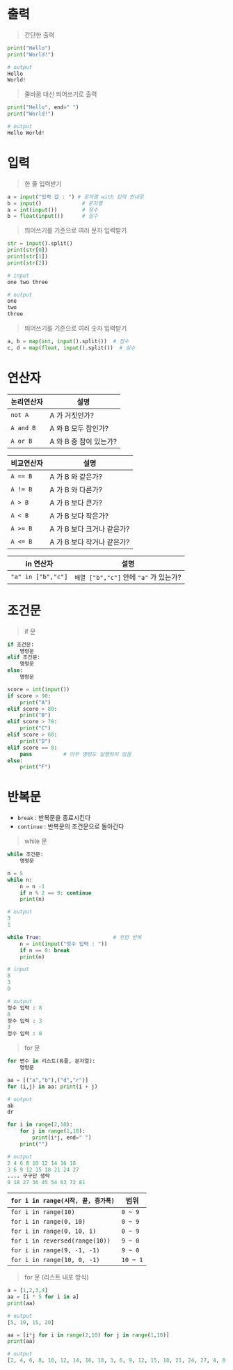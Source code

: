 # 출력
> 간단한 출력
```python
print("Hello")
print("World!")

# output 
Hello
World!
```
> 줄바꿈 대신 띄어쓰기로 출력 
```python
print("Hello", end=" ")
print("World!")

# output 
Hello World!
```

# 입력 
> 한 줄 입력받기
```python
a = input("입력 값 : ") # 문자열 with 입력 안내문
b = input()             # 문자열
a = int(input())        # 정수 
b = float(input())      # 실수 
```

> 띄어쓰기를 기준으로 여러 문자 입력받기 
```python
str = input().split()
print(str[0])
print(str[1])
print(str[2])

# input
one two three

# output
one
two
three
```

> 띄어쓰기를 기준으로 여러 숫자 입력받기 
```python
a, b = map(int, input().split())  # 정수 
c, d = map(float, input().split())  # 실수 
```
# 연산자

| 논리연산자 | 설명                   |
| ---------- | ---------------------- |
| `not A`    | A 가 거짓인가?         |
| `A and B`  | A 와 B 모두 참인가?    |
| `A or B`   | A 와 B 중 참이 있는가? |

| 비교연산자 | 설명                       |
| ---------- | -------------------------- |
| `A == B`   | A 가 B 와 같은가?          |
| `A != B`   | A 가 B 와 다른가?          |
| `A > B`    | A 가 B 보다 큰가?          |
| `A < B`    | A 가 B 보다 작은가?        |
| `A >= B`   | A 가 B 보다 크거나 같은가? |
| `A <= B`   | A 가 B 보다 작거나 같은가? |

| in 연산자          | 설명                                   |
| ------------------ | -------------------------------------- |
| `"a" in ["b","c"]` | `배열 ["b","c"]` 안에 `"a"` 가 있는가? |


# 조건문 

> if 문 
```python
if 조건문:
    명령문
elif 조건문:
    명령문
else:
    명령문
```
```python
score = int(input())
if score > 90:
    print("A")
elif score > 80:
    print("B")
elif score > 70:
    print("C")
elif score > 60:
    print("D")
elif score == 0:
    pass          # 아무 명령도 실행하지 않음
else:
    print("F")    
```

# 반복문 
- `break` : 반복문을 종료시킨다
- `continue` : 반복문의 조건문으로 돌아간다
> while 문
```python
while 조건문:
    명령문
```
```python
n = 5
while n:
    n = n -1
    if n % 2 == 0: continue
    print(n)   

# output
3
1
```
```python
while True:                       # 무한 반복
    n = int(input("정수 입력 : "))
    if n == 0: break
    print(n)

# input
8
3
0

# output
정수 입력 : 8
8
정수 입력 : 3
3
정수 입력 : 0
```

> for 문 
```python
for 변수 in 리스트(튜플, 문자열):
    명령문
```
```python
aa = [("a","b"),("d","r")]
for (i,j) in aa: print(i + j)

# output
ab
dr
```
```python
for i in range(2,10):
    for j in range(1,10):
        print(i*j, end=" ")
    print("")

# output
2 4 6 8 10 12 14 16 18
3 6 9 12 15 18 21 24 27
.... 구구단 생략 
9 18 27 36 45 54 63 72 81
```

| `for i in range(시작, 끝, 증가폭)` | 범위     |
| ---------------------------------- | -------- |
| `for i in range(10)`               | `0 ~ 9`  |
| `for i in range(0, 10)`            | `0 ~ 9`  |
| `for i in range(0, 10, 1)`         | `0 ~ 9`  |
| `for i in reversed(range(10))`     | `9 ~ 0`  |
| `for i in range(9, -1, -1)`        | `9 ~ 0`  |
| `for i in range(10, 0, -1)`        | `10 ~ 1` |

> for 문 (리스트 내포 방식)
```python
a = [1,2,3,4]
aa = [i * 5 for i in a]
print(aa)

# output
[5, 10, 15, 20]
```
```python
aa = [i*j for i in range(2,10) for j in range(1,10)]
print(aa)

# output
[2, 4, 6, 8, 10, 12, 14, 16, 18, 3, 6, 9, 12, 15, 18, 21, 24, 27, 4, 8, 12, 16, 20, 24, 28, 32, 36, 5, 10, 15, 20, 25, 30, 35, 40, 45, 6, 12, 18, 24, 30, 36, 42, 48, 54, 7, 14, 21, 28, 35, 42, 49, 56, 63, 8, 16, 24, 32, 40, 48, 56, 64, 72, 9, 18, 27, 36, 45, 54, 63, 72, 81]
```